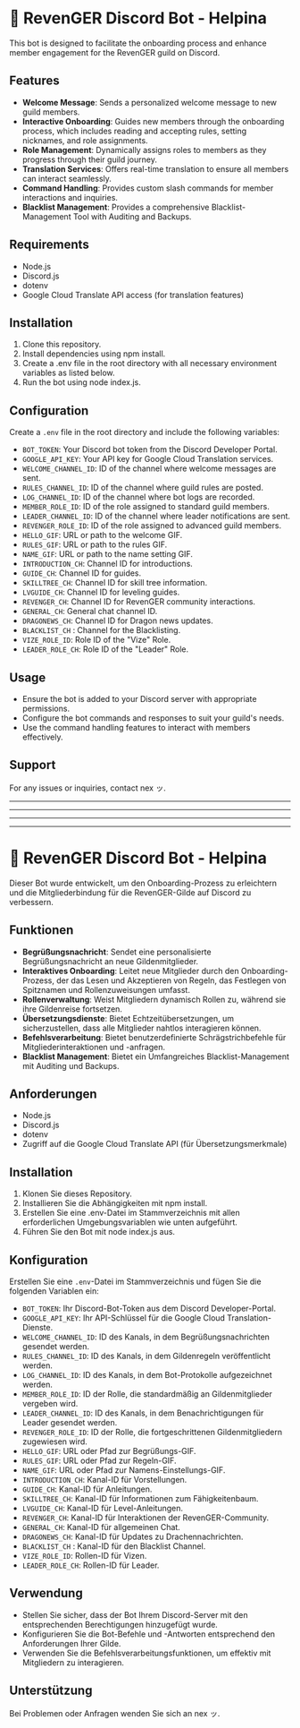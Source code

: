 # 🤖 RevenGER Discord Bot - Helpina

This bot is designed to facilitate the onboarding process and enhance member engagement for the RevenGER guild on Discord.

## Features

- **Welcome Message**: Sends a personalized welcome message to new guild members.
- **Interactive Onboarding**: Guides new members through the onboarding process, which includes reading and accepting rules, setting nicknames, and role assignments.
- **Role Management**: Dynamically assigns roles to members as they progress through their guild journey.
- **Translation Services**: Offers real-time translation to ensure all members can interact seamlessly.
- **Command Handling**: Provides custom slash commands for member interactions and inquiries.
- **Blacklist Management**: Provides a comprehensive Blacklist-Management Tool with Auditing and Backups.

## Requirements

- Node.js
- Discord.js
- dotenv
- Google Cloud Translate API access (for translation features)

## Installation

1. Clone this repository.
2. Install dependencies using npm install.
3. Create a .env file in the root directory with all necessary environment variables as listed below.
4. Run the bot using node index.js.

## Configuration

Create a `.env` file in the root directory and include the following variables:

- `BOT_TOKEN`: Your Discord bot token from the Discord Developer Portal.
- `GOOGLE_API_KEY`: Your API key for Google Cloud Translation services.
- `WELCOME_CHANNEL_ID`: ID of the channel where welcome messages are sent.
- `RULES_CHANNEL_ID`: ID of the channel where guild rules are posted.
- `LOG_CHANNEL_ID`: ID of the channel where bot logs are recorded.
- `MEMBER_ROLE_ID`: ID of the role assigned to standard guild members.
- `LEADER_CHANNEL_ID`: ID of the channel where leader notifications are sent.
- `REVENGER_ROLE_ID`: ID of the role assigned to advanced guild members.
- `HELLO_GIF`: URL or path to the welcome GIF.
- `RULES_GIF`: URL or path to the rules GIF.
- `NAME_GIF`: URL or path to the name setting GIF.
- `INTRODUCTION_CH`: Channel ID for introductions.
- `GUIDE_CH`: Channel ID for guides.
- `SKILLTREE_CH`: Channel ID for skill tree information.
- `LVGUIDE_CH`: Channel ID for leveling guides.
- `REVENGER_CH`: Channel ID for RevenGER community interactions.
- `GENERAL_CH`: General chat channel ID.
- `DRAGONEWS_CH`: Channel ID for Dragon news updates.
- `BLACKLIST_CH` : Channel for the Blacklisting.
- `VIZE_ROLE_ID`: Role ID of the "Vize" Role.
- `LEADER_ROLE_CH`: Role ID of the "Leader" Role.

## Usage

- Ensure the bot is added to your Discord server with appropriate permissions.
- Configure the bot commands and responses to suit your guild's needs.
- Use the command handling features to interact with members effectively.

## Support

For any issues or inquiries, contact nex ッ.

----
----
----
----

# 🤖 RevenGER Discord Bot - Helpina

Dieser Bot wurde entwickelt, um den Onboarding-Prozess zu erleichtern und die Mitgliederbindung für die RevenGER-Gilde auf Discord zu verbessern.

## Funktionen

- **Begrüßungsnachricht**: Sendet eine personalisierte Begrüßungsnachricht an neue Gildenmitglieder.
- **Interaktives Onboarding**: Leitet neue Mitglieder durch den Onboarding-Prozess, der das Lesen und Akzeptieren von Regeln, das Festlegen von Spitznamen und Rollenzuweisungen umfasst.
- **Rollenverwaltung**: Weist Mitgliedern dynamisch Rollen zu, während sie ihre Gildenreise fortsetzen.
- **Übersetzungsdienste**: Bietet Echtzeitübersetzungen, um sicherzustellen, dass alle Mitglieder nahtlos interagieren können.
- **Befehlsverarbeitung**: Bietet benutzerdefinierte Schrägstrichbefehle für Mitgliederinteraktionen und -anfragen.
- **Blacklist Management**: Bietet ein Umfangreiches Blacklist-Management mit Auditing und Backups.

## Anforderungen

- Node.js
- Discord.js
- dotenv
- Zugriff auf die Google Cloud Translate API (für Übersetzungsmerkmale)

## Installation

1. Klonen Sie dieses Repository.
2. Installieren Sie die Abhängigkeiten mit npm install.
3. Erstellen Sie eine .env-Datei im Stammverzeichnis mit allen erforderlichen Umgebungsvariablen wie unten aufgeführt.
4. Führen Sie den Bot mit node index.js aus.

## Konfiguration

Erstellen Sie eine `.env`-Datei im Stammverzeichnis und fügen Sie die folgenden Variablen ein:

- `BOT_TOKEN`: Ihr Discord-Bot-Token aus dem Discord Developer-Portal.
- `GOOGLE_API_KEY`: Ihr API-Schlüssel für die Google Cloud Translation-Dienste.
- `WELCOME_CHANNEL_ID`: ID des Kanals, in dem Begrüßungsnachrichten gesendet werden.
- `RULES_CHANNEL_ID`: ID des Kanals, in dem Gildenregeln veröffentlicht werden.
- `LOG_CHANNEL_ID`: ID des Kanals, in dem Bot-Protokolle aufgezeichnet werden.
- `MEMBER_ROLE_ID`: ID der Rolle, die standardmäßig an Gildenmitglieder vergeben wird.
- `LEADER_CHANNEL_ID`: ID des Kanals, in dem Benachrichtigungen für Leader gesendet werden.
- `REVENGER_ROLE_ID`: ID der Rolle, die fortgeschrittenen Gildenmitgliedern zugewiesen wird.
- `HELLO_GIF`: URL oder Pfad zur Begrüßungs-GIF.
- `RULES_GIF`: URL oder Pfad zur Regeln-GIF.
- `NAME_GIF`: URL oder Pfad zur Namens-Einstellungs-GIF.
- `INTRODUCTION_CH`: Kanal-ID für Vorstellungen.
- `GUIDE_CH`: Kanal-ID für Anleitungen.
- `SKILLTREE_CH`: Kanal-ID für Informationen zum Fähigkeitenbaum.
- `LVGUIDE_CH`: Kanal-ID für Level-Anleitungen.
- `REVENGER_CH`: Kanal-ID für Interaktionen der RevenGER-Community.
- `GENERAL_CH`: Kanal-ID für allgemeinen Chat.
- `DRAGONEWS_CH`: Kanal-ID für Updates zu Drachennachrichten.
- `BLACKLIST_CH` : Kanal-ID für den Blacklist Channel.
- `VIZE_ROLE_ID`: Rollen-ID für Vizen.
- `LEADER_ROLE_CH`: Rollen-ID für Leader.

## Verwendung

- Stellen Sie sicher, dass der Bot Ihrem Discord-Server mit den entsprechenden Berechtigungen hinzugefügt wurde.
- Konfigurieren Sie die Bot-Befehle und -Antworten entsprechend den Anforderungen Ihrer Gilde.
- Verwenden Sie die Befehlsverarbeitungsfunktionen, um effektiv mit Mitgliedern zu interagieren.

## Unterstützung

Bei Problemen oder Anfragen wenden Sie sich an nex ッ.
